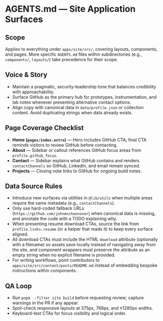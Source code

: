 # AGENTS.md — Site Application Surfaces

## Scope
Applies to everything under `apps/site/src/`, covering layouts, components, and pages. More specific `AGENTS.md` files within
subdirectories (e.g., `components/`, `layouts/`) take precedence for their scope.

## Voice & Story
- Maintain a pragmatic, security-leadership tone that balances credibility with approachability.
- Surface GitHub as the primary hub for prototypes, instrumentation, and lab notes whenever presenting alternative contact
  options.
- Align copy with canonical data in `data/profile.json` or collection content. Avoid duplicating strings when data already exists.

## Page Coverage Checklist
- **Home (`pages/index.astro`)** — Hero includes GitHub CTA; final CTA reminds visitors to review GitHub before contacting.
- **About** — Sidebar or callout references GitHub focus areas from `profile.github_focus`.
- **Contact** — Sidebar explains what GitHub contains and renders `contactChannels` so GitHub, LinkedIn, and email remain synced.
- **Projects** — Closing note links to GitHub for ongoing build notes.

## Data Source Rules
- Introduce new surfaces via utilities in `@lib/utils` when multiple areas require the same metadata (e.g., `contactChannels`).
- Only use hard-coded fallback URLs (`https://github.com/johnmschoonover`) when canonical data is missing, and annotate the code
  with a TODO explaining why.
- When presenting resume download CTAs, source the link from `profile.links.resume` (or a helper that reads it) to keep every
  surface aligned.
- All download CTAs must include the HTML `download` attribute (optionally with a filename) so assets save locally instead of
  navigating away from the site, and component wrappers must preserve the attribute as an empty string when no explicit
  filename is provided.
- For writing workflows, point contributors to `apps/site/src/content/posts/README.md` instead of embedding bespoke instructions
  within components.

## QA Loop
- Run `pnpm --filter site build` before requesting review; capture warnings in the PR if any appear.
- Spot-check responsive layouts at 375px, 768px, and ≥1280px widths.
- Keyboard-test CTAs for focus visibility and logical order.

